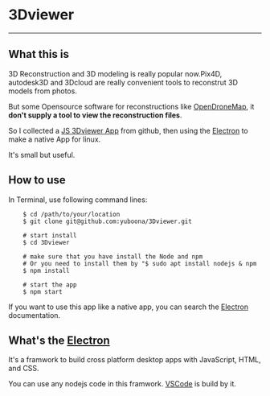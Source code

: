 # 3Dviewer

----

## What this is

3D Reconstruction and 3D modeling is really popular now.Pix4D, autodesk3D and 3Dcloud are really convenient tools to reconstrut 3D models from photos.

But some Opensource software for reconstructions like [OpenDroneMap][1], it **don't supply a tool to view the reconstruction files**.

So I collected a [JS 3Dviewer App][2] from github, then using the [Electron][3] to make a native App for linux.

It's small but useful.

[1]: https://github.com/OpenDroneMap/OpenDroneMap
[2]: https://github.com/kovacsv/Online3DViewer
[3]: https://electronjs.org/

## How to use

In Terminal, use following command lines:

```shell
    $ cd /path/to/your/location
    $ git clone git@github.com:yuboona/3Dviewer.git

    # start install
    $ cd 3Dviewer

    # make sure that you have install the Node and npm
    # Or you need to install them by "$ sudo apt install nodejs & npm
    $ npm install

    # start the app
    $ npm start

```

If you want to use this app like a native app, you can search the [Electron][3] documentation.

## What's the [Electron][3]

It's a framwork to build cross platform desktop apps with JavaScript, HTML, and CSS.

You can use any nodejs code in this framwork. [VSCode][4] is build by it.

[4]: https://electronjs.org/apps/visual-studio-code